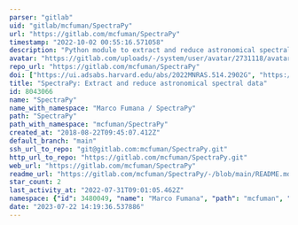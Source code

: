 ```yaml
---
parser: "gitlab"
uid: "gitlab/mcfuman/SpectraPy"
url: "https://gitlab.com/mcfuman/SpectraPy"
timestamp: "2022-10-02 00:55:16.571058"
description: "Python module to extract and reduce astronomical spectral data"
avatar: "https://gitlab.com/uploads/-/system/user/avatar/2731118/avatar.png"
repo_url: "https://gitlab.com/mcfuman/SpectraPy"
doi: ["https://ui.adsabs.harvard.edu/abs/2022MNRAS.514.2902G", "https://ui.adsabs.harvard.edu/abs/2022ascl.soft09017F/abstract"]
title: "SpectraPy: Extract and reduce astronomical spectral data"
id: 8043066
name: "SpectraPy"
name_with_namespace: "Marco Fumana / SpectraPy"
path: "SpectraPy"
path_with_namespace: "mcfuman/SpectraPy"
created_at: "2018-08-22T09:45:07.412Z"
default_branch: "main"
ssh_url_to_repo: "git@gitlab.com:mcfuman/SpectraPy.git"
http_url_to_repo: "https://gitlab.com/mcfuman/SpectraPy.git"
web_url: "https://gitlab.com/mcfuman/SpectraPy"
readme_url: "https://gitlab.com/mcfuman/SpectraPy/-/blob/main/README.md"
star_count: 2
last_activity_at: "2022-07-31T09:01:05.462Z"
namespace: {"id": 3480049, "name": "Marco Fumana", "path": "mcfuman", "kind": "user", "full_path": "mcfuman", "parent_id": null, "avatar_url": "/uploads/-/system/user/avatar/2731118/avatar.png", "web_url": "https://gitlab.com/mcfuman"}
date: "2023-07-22 14:19:36.537886"
---
```

